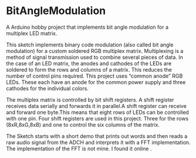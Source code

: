 # BitAngleModulation
A Arduino hobby project that implements bit angle modulation for a multiplex LED matrix.

This sketch implements binary code modulation (also called bit angle modulation) for a custom soldered RGB multiplex matrix.
Multiplexing is a method of signal transmission used to combine several pieces of data. In the case of an LED matrix, the anodes and cathodes of the LEDs are soldered to form the rows and columns of a matrix. This reduces the number of control pins required.
This project uses “common anode” RGB LEDs. These each have an anode for the common power supply and three cathodes for the individual colors.

The multiplex matrix is controlled by bit shift registers. A shift register receives data serially and forwards it in parallel.A shift register can receive and forward one byte.This means that eight rows of LEDs can be controlled with one pin. Four shift registers are used in this project. Three for the rows (8xR,8xG,8xB) and one to control the six columns of the matrix.

The Sketch starts with a short demo that prints out words and then reads a raw audio signal from the ADCH and interprets it with a FFT implementation. The implementation of the FFT is not mine. I found it online [](http://www.instructables.com/id/Arduino-Frequency-Detection/).
